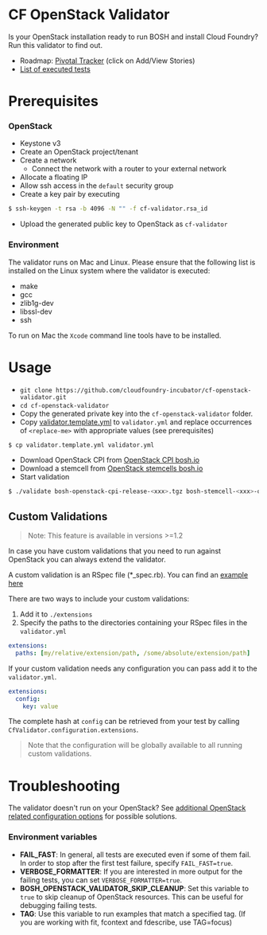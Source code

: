 # CF OpenStack Validator

Is your OpenStack installation ready to run BOSH and install Cloud Foundry? Run this validator to find out.

* Roadmap: [Pivotal Tracker](https://www.pivotaltracker.com/epic/show/2156200) (click on Add/View Stories)
* [List of executed tests](docs/list_of_executed_tests.md)

# Prerequisites

### OpenStack

* Keystone v3
* Create an OpenStack project/tenant
* Create a network
  * Connect the network with a router to your external network
* Allocate a floating IP
* Allow ssh access in the `default` security group
* Create a key pair by executing
```bash
$ ssh-keygen -t rsa -b 4096 -N "" -f cf-validator.rsa_id
```
  * Upload the generated public key to OpenStack as `cf-validator`

### Environment

The validator runs on Mac and Linux.
Please ensure that the following list is installed on the Linux system
where the validator is executed:

* make
* gcc
* zlib1g-dev
* libssl-dev
* ssh

To run on Mac the `Xcode` command line tools have to be installed.

# Usage

* `git clone https://github.com/cloudfoundry-incubator/cf-openstack-validator.git`
* `cd cf-openstack-validator`
* Copy the generated private key into the `cf-openstack-validator` folder.
* Copy [validator.template.yml](validator.template.yml) to `validator.yml` and replace occurrences of `<replace-me>` with appropriate values (see prerequisites)
```bash
$ cp validator.template.yml validator.yml
```
* Download OpenStack CPI from [OpenStack CPI bosh.io](http://bosh.io/releases/github.com/cloudfoundry-incubator/bosh-openstack-cpi-release?all=1)
* Download a stemcell from [OpenStack stemcells bosh.io](http://bosh.io/stemcells/bosh-openstack-kvm-ubuntu-trusty-go_agent)
* Start validation
```bash
$ ./validate bosh-openstack-cpi-release-<xxx>.tgz bosh-stemcell-<xxx>-openstack-kvm-ubuntu-trusty-go_agent.tgz validator.yml [<working-dir>]
```

## Custom Validations
> Note: This feature is available in versions >=1.2

In case you have custom validations that you need to run against OpenStack you can always extend the validator.

A custom validation is an RSpec file (*_spec.rb). You can find an [example here](extensions/dummy_extension_spec.sample.rb)

There are two ways to include your custom validations:

1. Add it to `./extensions`
2. Specify the paths to the directories containing your RSpec files in the `validator.yml`
```yml
extensions:
  paths: [my/relative/extension/path, /some/absolute/extension/path]
```

If your custom validation needs any configuration you can pass add it to the `validator.yml`.
```yml
extensions:
  config:
    key: value
```
The complete hash at `config` can be retrieved from your test by calling `CfValidator.configuration.extensions`.
> Note that the configuration will be globally available to all running custom validations.

# Troubleshooting
The validator doesn't run on your OpenStack? See [additional OpenStack related configuration options](docs/openstack_configurations.md) for possible solutions.

### Environment variables
* **FAIL_FAST**: In general, all tests are executed even if some of them fail. In order to stop after the first test failure, specify `FAIL_FAST=true`.
* **VERBOSE_FORMATTER**: If you are interested in more output for the failing tests, you can set `VERBOSE_FORMATTER=true`.
* **BOSH_OPENSTACK_VALIDATOR_SKIP_CLEANUP**: Set this variable to `true` to skip cleanup of OpenStack resources. This can be useful for debugging failing tests.
* **TAG**: Use this variable to run examples that match a specified tag. (If you are working with fit, fcontext and fdescribe, use TAG=focus)

